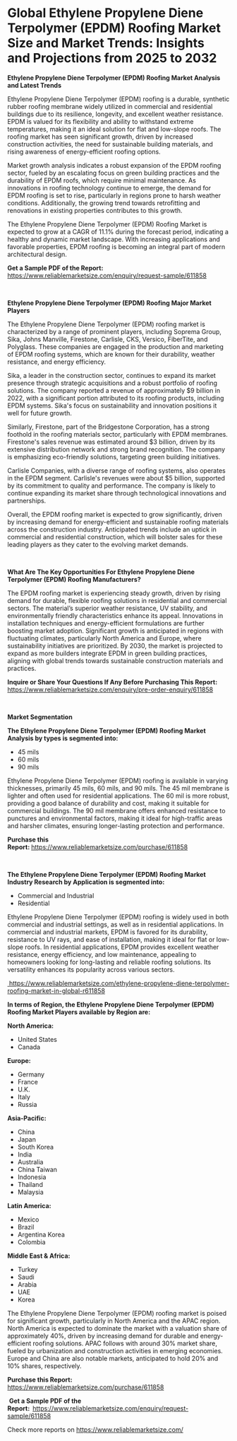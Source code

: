 <p><h1>Global Ethylene Propylene Diene Terpolymer (EPDM) Roofing Market Size and Market Trends: Insights and Projections from 2025 to 2032</h1></p><p><strong>Ethylene Propylene Diene Terpolymer (EPDM) Roofing Market Analysis and Latest Trends</strong></p>
<p><p>Ethylene Propylene Diene Terpolymer (EPDM) roofing is a durable, synthetic rubber roofing membrane widely utilized in commercial and residential buildings due to its resilience, longevity, and excellent weather resistance. EPDM is valued for its flexibility and ability to withstand extreme temperatures, making it an ideal solution for flat and low-slope roofs. The roofing market has seen significant growth, driven by increased construction activities, the need for sustainable building materials, and rising awareness of energy-efficient roofing options.</p><p>Market growth analysis indicates a robust expansion of the EPDM roofing sector, fueled by an escalating focus on green building practices and the durability of EPDM roofs, which require minimal maintenance. As innovations in roofing technology continue to emerge, the demand for EPDM roofing is set to rise, particularly in regions prone to harsh weather conditions. Additionally, the growing trend towards retrofitting and renovations in existing properties contributes to this growth.</p><p>The Ethylene Propylene Diene Terpolymer (EPDM) Roofing Market is expected to grow at a CAGR of 11.1% during the forecast period, indicating a healthy and dynamic market landscape. With increasing applications and favorable properties, EPDM roofing is becoming an integral part of modern architectural design.</p></p>
<p><strong>Get a Sample PDF of the Report:&nbsp;</strong> <a href="https://www.reliablemarketsize.com/enquiry/request-sample/611858?utm_campaign=2875&utm_medium=2&utm_source=Github&utm_content=ia&utm_term=02042025&utm_id=ethylene-propylene-diene-terpolymer-epdm-roofing">https://www.reliablemarketsize.com/enquiry/request-sample/611858</a></p>
<p>&nbsp;</p>
<p><strong>Ethylene Propylene Diene Terpolymer (EPDM) Roofing Major Market Players</strong></p>
<p><p>The Ethylene Propylene Diene Terpolymer (EPDM) roofing market is characterized by a range of prominent players, including Soprema Group, Sika, Johns Manville, Firestone, Carlisle, CKS, Versico, FiberTite, and Polyglass. These companies are engaged in the production and marketing of EPDM roofing systems, which are known for their durability, weather resistance, and energy efficiency.</p><p>Sika, a leader in the construction sector, continues to expand its market presence through strategic acquisitions and a robust portfolio of roofing solutions. The company reported a revenue of approximately $9 billion in 2022, with a significant portion attributed to its roofing products, including EPDM systems. Sika's focus on sustainability and innovation positions it well for future growth.</p><p>Similarly, Firestone, part of the Bridgestone Corporation, has a strong foothold in the roofing materials sector, particularly with EPDM membranes. Firestone's sales revenue was estimated around $3 billion, driven by its extensive distribution network and strong brand recognition. The company is emphasizing eco-friendly solutions, targeting green building initiatives.</p><p>Carlisle Companies, with a diverse range of roofing systems, also operates in the EPDM segment. Carlisle's revenues were about $5 billion, supported by its commitment to quality and performance. The company is likely to continue expanding its market share through technological innovations and partnerships.</p><p>Overall, the EPDM roofing market is expected to grow significantly, driven by increasing demand for energy-efficient and sustainable roofing materials across the construction industry. Anticipated trends include an uptick in commercial and residential construction, which will bolster sales for these leading players as they cater to the evolving market demands.</p></p>
<p>&nbsp;</p>
<p><strong>What Are The Key Opportunities For Ethylene Propylene Diene Terpolymer (EPDM) Roofing Manufacturers?</strong></p>
<p><p>The EPDM roofing market is experiencing steady growth, driven by rising demand for durable, flexible roofing solutions in residential and commercial sectors. The material’s superior weather resistance, UV stability, and environmentally friendly characteristics enhance its appeal. Innovations in installation techniques and energy-efficient formulations are further boosting market adoption. Significant growth is anticipated in regions with fluctuating climates, particularly North America and Europe, where sustainability initiatives are prioritized. By 2030, the market is projected to expand as more builders integrate EPDM in green building practices, aligning with global trends towards sustainable construction materials and practices.</p></p>
<p><strong>Inquire or Share Your Questions If Any Before Purchasing This Report:</strong> <a href="https://www.reliablemarketsize.com/enquiry/pre-order-enquiry/611858?utm_campaign=2875&utm_medium=2&utm_source=Github&utm_content=ia&utm_term=02042025&utm_id=ethylene-propylene-diene-terpolymer-epdm-roofing">https://www.reliablemarketsize.com/enquiry/pre-order-enquiry/611858</a></p>
<p>&nbsp;</p>
<p><strong>Market Segmentation</strong></p>
<p><strong>The Ethylene Propylene Diene Terpolymer (EPDM) Roofing Market Analysis by types is segmented into:</strong></p>
<p><ul><li>45 mils</li><li>60 mils</li><li>90 mils</li></ul></p>
<p><p>Ethylene Propylene Diene Terpolymer (EPDM) roofing is available in varying thicknesses, primarily 45 mils, 60 mils, and 90 mils. The 45 mil membrane is lighter and often used for residential applications. The 60 mil is more robust, providing a good balance of durability and cost, making it suitable for commercial buildings. The 90 mil membrane offers enhanced resistance to punctures and environmental factors, making it ideal for high-traffic areas and harsher climates, ensuring longer-lasting protection and performance.</p></p>
<p><strong>Purchase this Report:&nbsp;</strong><a href="https://www.reliablemarketsize.com/purchase/611858?utm_campaign=2875&utm_medium=2&utm_source=Github&utm_content=ia&utm_term=02042025&utm_id=ethylene-propylene-diene-terpolymer-epdm-roofing">https://www.reliablemarketsize.com/purchase/611858</a></p>
<p>&nbsp;</p>
<p><strong>The Ethylene Propylene Diene Terpolymer (EPDM) Roofing Market Industry Research by Application is segmented into:</strong></p>
<p><ul><li>Commercial and Industrial</li><li>Residential</li></ul></p>
<p><p>Ethylene Propylene Diene Terpolymer (EPDM) roofing is widely used in both commercial and industrial settings, as well as in residential applications. In commercial and industrial markets, EPDM is favored for its durability, resistance to UV rays, and ease of installation, making it ideal for flat or low-slope roofs. In residential applications, EPDM provides excellent weather resistance, energy efficiency, and low maintenance, appealing to homeowners looking for long-lasting and reliable roofing solutions. Its versatility enhances its popularity across various sectors.</p></p>
<p><a href="https://www.reliablemarketsize.com/ethylene-propylene-diene-terpolymer-roofing-market-in-global-r611858?utm_campaign=2875&utm_medium=2&utm_source=Github&utm_content=ia&utm_term=02042025&utm_id=ethylene-propylene-diene-terpolymer-epdm-roofing">&nbsp;https://www.reliablemarketsize.com/ethylene-propylene-diene-terpolymer-roofing-market-in-global-r611858</a></p>
<p><strong>In terms of Region, the Ethylene Propylene Diene Terpolymer (EPDM) Roofing Market Players available by Region are:</strong></p>
<p>
    <p> <strong> North America: </strong>
        <ul>
            <li>United States</li>
            <li>Canada</li>
        </ul>
        </p> 
    <p> <strong> Europe: </strong>
        <ul>
            <li>Germany</li>
            <li>France</li>
            <li>U.K.</li>
            <li>Italy</li>
            <li>Russia</li>
        </ul>
        </p> 
    <p> <strong> Asia-Pacific: </strong>
        <ul>
            <li>China</li>
            <li>Japan</li>
            <li>South Korea</li>
            <li>India</li>
            <li>Australia</li>
            <li>China Taiwan</li>
            <li>Indonesia</li>
            <li>Thailand</li>
            <li>Malaysia</li>
        </ul>
        </p> 
    <p> <strong> Latin America: </strong>
        <ul>
            <li>Mexico</li>
            <li>Brazil</li>
            <li>Argentina Korea</li>
            <li>Colombia</li>
        </ul>
        </p> 
    <p> <strong> Middle East & Africa: </strong>
        <ul>
            <li>Turkey</li>
            <li>Saudi</li>
            <li>Arabia</li>
            <li>UAE</li>
            <li>Korea</li>
        </ul>
    </p>
    </p>
<p><p>The Ethylene Propylene Diene Terpolymer (EPDM) roofing market is poised for significant growth, particularly in North America and the APAC region. North America is expected to dominate the market with a valuation share of approximately 40%, driven by increasing demand for durable and energy-efficient roofing solutions. APAC follows with around 30% market share, fueled by urbanization and construction activities in emerging economies. Europe and China are also notable markets, anticipated to hold 20% and 10% shares, respectively.</p></p>
<p><strong>Purchase this Report: </strong><a href="https://www.reliablemarketsize.com/purchase/611858?utm_campaign=2875&utm_medium=2&utm_source=Github&utm_content=ia&utm_term=02042025&utm_id=ethylene-propylene-diene-terpolymer-epdm-roofing">https://www.reliablemarketsize.com/purchase/611858</a></p>
<p>&nbsp;<strong>Get a Sample PDF of the Report:&nbsp;&nbsp;</strong><a href="https://www.reliablemarketsize.com/enquiry/request-sample/611858?utm_campaign=2875&utm_medium=2&utm_source=Github&utm_content=ia&utm_term=02042025&utm_id=ethylene-propylene-diene-terpolymer-epdm-roofing">https://www.reliablemarketsize.com/enquiry/request-sample/611858</a></p>
<p><strong></strong></p>
<p>Check more reports on <a href="https://www.reliablemarketsize.com/?utm_campaign=2875&utm_medium=2&utm_source=Github&utm_content=ia&utm_term=02042025&utm_id=ethylene-propylene-diene-terpolymer-epdm-roofing">https://www.reliablemarketsize.com/</a></p>
